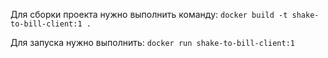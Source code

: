 
Для сборки проекта нужно выполнить команду:
`docker build -t shake-to-bill-client:1 .`

Для запуска нужно выполнить:
`docker run shake-to-bill-client:1`
